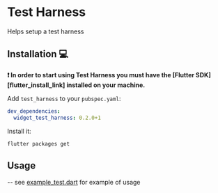 # Test Harness
Helps setup a test harness

## Installation 💻

**❗ In order to start using Test Harness you must have the [Flutter SDK][flutter_install_link] installed on your machine.**

Add `test_harness` to your `pubspec.yaml`:

```yaml
dev_dependencies:
  widget_test_harness: 0.2.0+1
```

Install it:

```sh
flutter packages get
```

## Usage 

-- see [example_test.dart](test/src/example/example_test.dart) for example of usage
